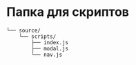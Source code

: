 # Папка для скриптов

```shell
└── source/
    └── scripts/
        ├── index.js
        ├── modal.js
        └── nav.js
```
